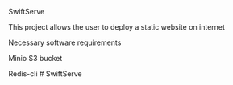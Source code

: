 SwiftServe

This project allows the user to deploy a static website on internet

Necessary software requirements

Minio S3 bucket

Redis-cli
#   S w i f t S e r v e  
 
